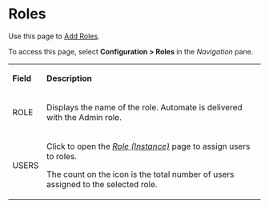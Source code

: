 # Roles

<div class="use">

Use this page to [Add Roles](../Use_Cases/Add_Roles.htm).

</div>

To access this page, select **Configuration \> Roles** in the
*Navigation* pane.

<table>
<tbody>
<tr class="odd">
<td><p><strong>Field</strong></p></td>
<td><p><strong>Description</strong></p></td>
</tr>
<tr class="even">
<td><p>ROLE</p></td>
<td><p>Displays the name of the role. Automate is delivered with the Admin role.</p></td>
</tr>
<tr class="odd">
<td><p>USERS</p></td>
<td><p>Click to open the <em><a href="Role_Instance.htm">Role (Instance)</a></em> page to assign users to roles.</p>
<p>The count on the icon is the total number of users assigned to the selected role.</p></td>
</tr>
</tbody>
</table>
